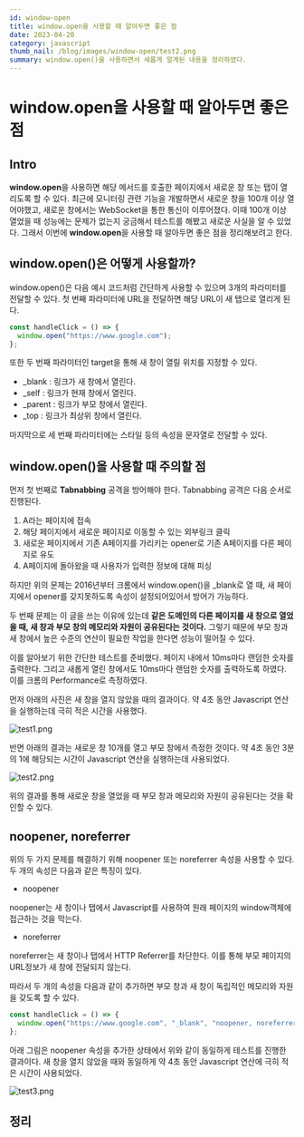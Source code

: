 ```yaml
---
id: window-open
title: window.open을 사용할 때 알아두면 좋은 점
date: 2023-04-20
category: javascript
thumb_nail: /blog/images/window-open/test2.png
summary: window.open()을 사용하면서 새롭게 알게된 내용을 정리하였다.
---
```


# window.open을 사용할 때 알아두면 좋은 점

## Intro

**window.open**을 사용하면 해당 메서드를 호출한 페이지에서 새로운 창 또는 탭이 열리도록 할 수 있다. 최근에 모니터링 관련 기능을 개발하면서 새로운 창을 100개 이상 열어야했고, 새로운 창에서는 WebSocket을 통한 통신이 이루어졌다. 이때 100개 이상 열었을 때 성능에는 문제가 없는지 궁금해서 테스트를 해봤고 새로운 사실을 알 수 있었다. 그래서 이번에 **window.open**을 사용할 때 알아두면 좋은 점을 정리해보려고 한다.

## window.open()은 어떻게 사용할까?

window.open()은 다음 예시 코드처럼 간단하게 사용할 수 있으며 3개의 파라미터를 전달할 수 있다. 첫 번째 파라미터에 URL을 전달하면 해당 URL이 새 탭으로 열리게 된다.

```jsx
const handleClick = () => {
  window.open("https://www.google.com");
};
```

또한 두 번째 파라미터인 target을 통해 새 창이 열릴 위치를 지정할 수 있다.

- \_blank : 링크가 새 창에서 열린다.
- \_self : 링크가 현재 창에서 열린다.
- \_parent : 링크가 부모 창에서 열린다.
- \_top : 링크가 최상위 창에서 열린다.

마지막으로 세 번째 파라미터에는 스타일 등의 속성을 문자열로 전달할 수 있다.

## window.open()을 사용할 때 주의할 점

먼저 첫 번째로 **Tabnabbing** 공격을 방어해야 한다. Tabnabbing 공격은 다음 순서로 진행된다.

1. A라는 페이지에 접속
2. 해당 페이지에서 새로운 페이지로 이동할 수 있는 외부링크 클릭
3. 새로운 페이지에서 기존 A페이지를 가리키는 opener로 기존 A페이지를 다른 페이지로 유도
4. A페이지에 돌아왔을 때 사용자가 입력한 정보에 대해 피싱

하지만 위의 문제는 2016년부터 크롬에서 window.open()을 \_blank로 열 때, 새 페이지에서 opener를 갖지못하도록 속성이 설정되어있어서 방어가 가능하다.

두 번째 문제는 이 글을 쓰는 이유에 있는데 **같은 도메인의 다른 페이지를 새 창으로 열었을 때, 새 창과 부모 창의 메모리와 자원이 공유된다는 것이다.** 그렇기 때문에 부모 창과 새 창에서 높은 수준의 연산이 필요한 작업을 한다면 성능이 떨어질 수 있다.

이를 알아보기 위한 간단한 테스트를 준비했다. 페이지 내에서 10ms마다 랜덤한 숫자를 출력한다. 그리고 새롭게 열린 창에서도 10ms마다 랜덤한 숫자를 출력하도록 하였다. 이를 크롬의 Performance로 측정하였다.

먼저 아래의 사진은 새 창을 열지 않았을 때의 결과이다. 약 4초 동안 Javascript 연산을 실행하는데 극히 적은 시간을 사용했다.

![test1.png](/blog/images/window-open/test1.png)

반면 아래의 결과는 새로운 창 10개를 열고 부모 창에서 측정한 것이다. 약 4초 동안 3분의 1에 해당되는 시간이 Javascript 연산을 실행하는데 사용되었다.

![test2.png](/blog/images/window-open/test2.png)

위의 결과를 통해 새로운 창을 열었을 때 부모 창과 메모리와 자원이 공유된다는 것을 확인할 수 있다.

## noopener, noreferrer

위의 두 가지 문제를 해결하기 위해 noopener 또는 noreferrer 속성을 사용할 수 있다. 두 개의 속성은 다음과 같은 특징이 있다.

- noopener

noopener는 새 창이나 탭에서 Javascript를 사용하여 원래 페이지의 window객체에 접근하는 것을 막는다.

- noreferrer

noreferrer는 새 창이나 탭에서 HTTP Referrer를 차단한다. 이를 통해 부모 페이지의 URL정보가 새 창에 전달되지 않는다.

따라서 두 개의 속성을 다음과 같이 추가하면 부모 창과 새 창이 독립적인 메모리와 자원을 갖도록 할 수 있다.

```jsx
const handleClick = () => {
  window.open("https://www.google.com", "_blank", "noopener, noreferrer");
};
```

아래 그림은 noopener 속성을 추가한 상태에서 위와 같이 동일하게 테스트를 진행한 결과이다. 새 창을 열지 않았을 때와 동일하게 약 4초 동안 Javascript 연산에 극히 적은 시간이 사용되었다.

![test3.png](/blog/images/window-open/test3.png)

## 정리
